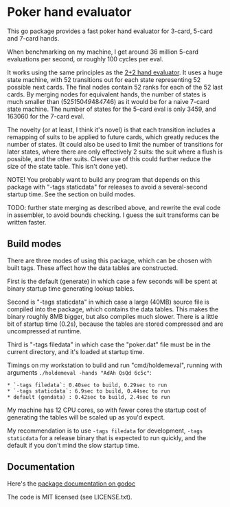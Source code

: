 Poker hand evaluator
====================

This go package provides a fast poker hand evaluator for 3-card,
5-card and 7-card hands.

When benchmarking on my machine, I get around 36 million 5-card
evaluations per second, or roughly 100 cycles per eval.

It works using the same principles as the [2+2 hand evaluator](http://archives1.twoplustwo.com/showflat.php?Cat=0&Number=8513906).
It uses a huge state machine, with 52 transitions out for each state representing
52 possible next cards. The final nodes contain 52 ranks for each of the
52 last cards. By merging nodes for equivalent hands, the number of
states is much smaller than (52*51*50*49*48*47*46) as it would be
for a naive 7-card state machine. The number of states for the 5-card
eval is only 3459, and 163060 for the 7-card eval.

The novelty (or at least, I think it's novel) is that each transition
includes a remapping of suits to be applied to future cards, which greatly
reduces the number of states. (It could also be used to limit the number
of transitions for later states, where there are only effectively 2 suits:
the suit where a flush is possible, and the other suits. Clever use
of this could further reduce the size of the state table. This isn't done yet).

NOTE! You probably want to build any program that depends on
this package with "-tags staticdata" for releases to avoid a several-second
startup time. See the section on build modes.

TODO: further state merging as described above, and rewrite the eval code
in assembler, to avoid bounds checking. I guess the suit transforms can
be written faster.

Build modes
-----------

There are three modes of using this package, which can be chosen
with built tags. These affect how the data tables are constructed.

First is the default (generate) in which case a few seconds will be spent at
binary startup time generating lookup tables.

Second is "-tags staticdata" in which case a large (40MB) source file
is compiled into the package, which contains the data tables. This makes
the binary roughly 8MB bigger, but also compiles much slower. There is a
little bit of startup time (0.2s), because the tables are stored compressed
and are uncompressed at runtime.

Third is "-tags filedata" in which case the "poker.dat"
file must be in the current directory, and it's loaded at startup time.

Timings on my workstation to build and run "cmd/holdemeval", running with
arguments `./holdemeval -hands "AdAh QsQd 6c5c"`:

    * `-tags filedata`: 0.40sec to build, 0.29sec to run
    * `-tags staticdata`: 6.9sec to build, 0.44sec to run
    * default (gendata) : 0.42sec to build, 2.4sec to run

My machine has 12 CPU cores, so with fewer cores the startup cost of generating
the tables will be scaled up as you'd expect.

My recommendation is to use `-tags filedata` for development, `-tags staticdata` for
a release binary that is expected to run quickly, and the default if you don't
mind the slow startup time.

Documentation
-------------

Here's the [package documentation on godoc](https://godoc.org/github.com/paulhankin/poker)

The code is MIT licensed (see LICENSE.txt).
